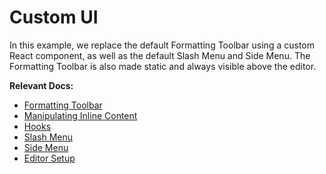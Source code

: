 # Custom UI

In this example, we replace the default Formatting Toolbar using a custom React component, as well as the default Slash Menu and Side Menu. The Formatting Toolbar is also made static and always visible above the editor.

**Relevant Docs:**

- [Formatting Toolbar](/docs/ui-components/formatting-toolbar)
- [Manipulating Inline Content](/docs/editor-api/manipulating-inline-content)
- [Hooks](TODO)
- [Slash Menu](/docs/ui-components/slash-menu)
- [Side Menu](/docs/ui-components/side-menu)
- [Editor Setup](/docs/editor-basics/setup)